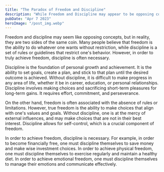 ```yaml
---
title: "The Paradox of Freedom and Discipline"
description: "While Freedom and Discipline may appear to be opposing concepts, they are in fact essential components of personal growth and achievement..."
pubDate: "Apr 7 2023"
heroImage: "/post_img.webp"
---
```

Freedom and discipline may seem like opposing concepts, but in reality, they are two sides of the same coin. Many people believe that freedom is the ability to do whatever one wants without restriction, while discipline is a set of rules or guidelines that restrict one's behavior. However, in order to truly achieve freedom, discipline is often necessary.

Discipline is the foundation of personal growth and achievement. It is the ability to set goals, create a plan, and stick to that plan until the desired outcome is achieved. Without discipline, it is difficult to make progress in any area of life, whether it be in career, education, or personal relationships. Discipline involves making choices and sacrificing short-term pleasures for long-term gains. It requires effort, commitment, and perseverance.

On the other hand, freedom is often associated with the absence of rules or limitations. However, true freedom is the ability to make choices that align with one's values and goals. Without discipline, one is at the mercy of external influences, and may make choices that are not in their best interest. Discipline allows for self-control, which is a crucial component of freedom.

In order to achieve freedom, discipline is necessary. For example, in order to become financially free, one must discipline themselves to save money and make wise investment choices. In order to achieve physical freedom, one must discipline themselves to exercise regularly and maintain a healthy diet. In order to achieve emotional freedom, one must discipline themselves to manage their emotions and communicate effectively.